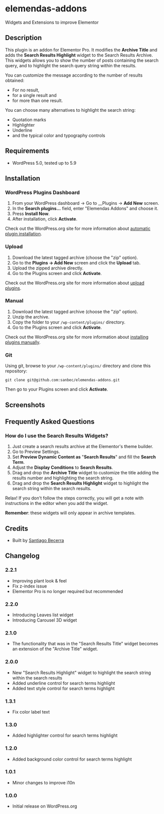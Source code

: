 # elemendas-addons
Widgets and Extensions to improve Elementor

## Description

This plugin is an addon for Elementor Pro. It modifies the __Archive Title__ and adds the __Search Results Highlight__ widget to the Search Results Archive. This widgets allows you to show the number of posts containing the search query, and to highlight the search query string within the results.

You can customize the message according to the number of results obtained:

* For no result,
* for a single result and
* for more than one result.

You can choose many alternatives to highlight the search string:
* Quotation marks
* Highlighter
* Underline
* and the typical color and typography controls

## Requirements
* WordPress 5.0, tested up to 5.9

## Installation

### WordPress Plugins Dashboard

1. From your WordPress dashboard -> Go to __Plugins -> __Add New__ screen.
2. In the __Search plugins...__ field, enter "Elemendas Addons" and choose it.
3. Press __Install Now__.
4. After installation, click __Activate__.

Check out the WordPress.org site for more information about [automatic plugin installation](https://wordpress.org/support/article/managing-plugins/#automatic-plugin-installation-1).

### Upload

1. Download the latest tagged archive (choose the "zip" option).
2. Go to the __Plugins -> Add New__ screen and click the __Upload__ tab.
3. Upload the zipped archive directly.
4. Go to the Plugins screen and click __Activate__.

Check out the WordPress.org site for more information about [upload plugins](https://wordpress.org/support/article/managing-plugins/#upload-via-wordpress-admin).

### Manual

1. Download the latest tagged archive (choose the "zip" option).
2. Unzip the archive.
3. Copy the folder to your `/wp-content/plugins/` directory.
4. Go to the Plugins screen and click __Activate__.

Check out the WordPress.org site for more information about [installing plugins manually](https://wordpress.org/support/article/managing-plugins/#manual-plugin-installation-1).

### Git

Using git, browse to your `/wp-content/plugins/` directory and clone this repository:

`git clone git@github.com:sanbec/elemendas-addons.git`

Then go to your Plugins screen and click __Activate__.

## Screenshots

## Frequently Asked Questions

### How do I use the Search Results Widgets?

1. Just create a search results archive at the Elementor's theme builder.
2. Go to Preview Settings.
3. Set __Preview Dynamic Content as__ "__Search Results__" and fill the __Search Term__.
4. Adjust the __Display Conditions__ to __Search Results__.
5. Drag and drop the __Archive Title__ widget to customize the title adding the results number and highlighting the search string.
6. Drag and drop the __Search Results Highlight__ widget to highlight the search string within the search results.

Relax! If you don't follow the steps correctly, you will get a note with instructions in the editor when you add the widget.

__Remember__: these widgets will only appear in archive templates.

## Credits

* Built by [Santiago Becerra](https://elemendas.com/)

## Changelog
### 2.2.1
* Improving plant look & feel
* Fix z-index issue
* Elementor Pro is no longer required but recommended

### 2.2.0
* Introducing Leaves list widget
* Introducing Carousel 3D widget

### 2.1.0
* The functionality that was in the "Search Results Title" widget becomes an extension of the "Archive Title" widget.

### 2.0.0
* New "Search Results Highlight" widget to highlight the search string within the search results
* Added underline control for search terms highlight
* Added text style control for search terms highlight

### 1.3.1
* Fix color label text

### 1.3.0
* Added highlighter control for search terms highlight

### 1.2.0
* Added background color control for search terms highlight

### 1.0.1
* Minor changes to improve i10n

### 1.0.0
* Initial release on WordPress.org
